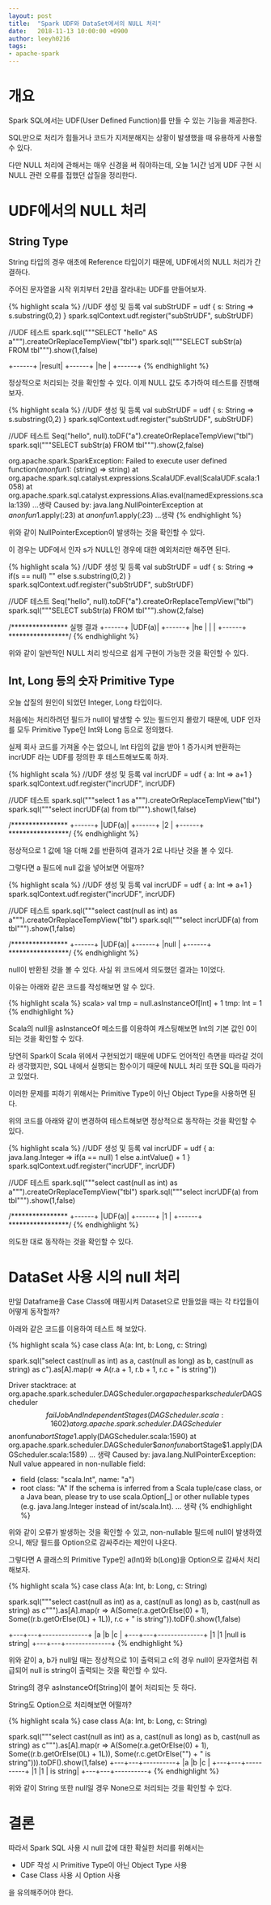 ```yaml
---
layout: post
title:  "Spark UDF와 DataSet에서의 NULL 처리"
date:   2018-11-13 10:00:00 +0900
author: leeyh0216
tags:
- apache-spark
---
```


# 개요

Spark SQL에서는 UDF(User Defined Function)를 만들 수 있는 기능을 제공한다.

SQL만으로 처리가 힘들거나 코드가 지저분해지는 상황이 발생했을 때 유용하게 사용할 수 있다.

다만 NULL 처리에 관해서는 매우 신경을 써 줘야하는데, 오늘 1시간 넘게 UDF 구현 시 NULL 관련 오류를 접했던 삽질을 정리한다.

# UDF에서의 NULL 처리

## String Type

String 타입의 경우 애초에 Reference 타입이기 때문에, UDF에서의 NULL 처리가 간결하다.

주어진 문자열을 시작 위치부터 2만큼 잘라내는 UDF를 만들어보자.

{% highlight scala %}
//UDF 생성 및 등록
val subStrUDF = udf { s: String => s.substring(0,2) }
spark.sqlContext.udf.register("subStrUDF", subStrUDF)

//UDF 테스트
spark.sql("""SELECT "hello" AS a""").createOrReplaceTempView("tbl")
spark.sql("""SELECT subStr(a) FROM tbl""").show(1,false)

+------+
|result|
+------+
|he    |
+------+
{% endhighlight %}

정상적으로 처리되는 것을 확인할 수 있다. 이제 NULL 값도 추가하여 테스트를 진행해보자.

{% highlight scala %}
//UDF 생성 및 등록
val subStrUDF = udf { s: String => s.substring(0,2) }
spark.sqlContext.udf.register("subStrUDF", subStrUDF)

//UDF 테스트
Seq("hello", null).toDF("a").createOrReplaceTempView("tbl")
spark.sql("""SELECT subStr(a) FROM tbl""").show(2,false)

org.apache.spark.SparkException: Failed to execute user defined function($anonfun$1: (string) => string)
  at org.apache.spark.sql.catalyst.expressions.ScalaUDF.eval(ScalaUDF.scala:1058)
  at org.apache.spark.sql.catalyst.expressions.Alias.eval(namedExpressions.scala:139)
  ...생략
Caused by: java.lang.NullPointerException
  at $anonfun$1.apply(<console>:23)
  at $anonfun$1.apply(<console>:23)
  ...생략
{% endhighlight %}

위와 같이 NullPointerException이 발생하는 것을 확인할 수 있다.

이 경우는 UDF에서 인자 s가 NULL인 경우에 대한 예외처리만 해주면 된다.

{% highlight scala %}
//UDF 생성 및 등록
val subStrUDF = udf { s: String => if(s == null) "" else s.substring(0,2) }
spark.sqlContext.udf.register("subStrUDF", subStrUDF)

//UDF 테스트
Seq("hello", null).toDF("a").createOrReplaceTempView("tbl")
spark.sql("""SELECT subStr(a) FROM tbl""").show(2,false)

/****************
    실행 결과
    +------+
    |UDF(a)|
    +------+
    |he    |
    |      |
    +------+
*****************/
{% endhighlight %}

위와 같이 일반적인 NULL 처리 방식으로 쉽게 구현이 가능한 것을 확인할 수 있다.

## Int, Long 등의 숫자 Primitive Type

오늘 삽질의 원인이 되었던 Integer, Long 타입이다.

처음에는 처리하려던 필드가 null이 발생할 수 있는 필드인지 몰랐기 때문에, UDF 인자를 모두 Primitive Type인 Int와 Long 등으로 정의했다.

실제 회사 코드를 가져올 수는 없으니, Int 타입의 값을 받아 1 증가시켜 반환하는 incrUDF 라는 UDF를 정의한 후 테스트해보도록 하자.

{% highlight scala %}
//UDF 생성 및 등록
val incrUDF = udf { a: Int => a+1 }
spark.sqlContext.udf.register("incrUDF", incrUDF)

//UDF 테스트
spark.sql("""select 1 as a""").createOrReplaceTempView("tbl")
spark.sql("""select incrUDF(a) from tbl""").show(1,false)

/****************
+------+
|UDF(a)|
+------+
|2     |
+------+
*****************/
{% endhighlight %}

정상적으로 1 값에 1을 더해 2를 반환하여 결과가 2로 나타난 것을 볼 수 있다.

그렇다면 a 필드에 null 값을 넣어보면 어떨까?

{% highlight scala %}
//UDF 생성 및 등록
val incrUDF = udf { a: Int => a+1 }
spark.sqlContext.udf.register("incrUDF", incrUDF)

//UDF 테스트
spark.sql("""select cast(null as int) as a""").createOrReplaceTempView("tbl")
spark.sql("""select incrUDF(a) from tbl""").show(1,false)

/****************
+------+
|UDF(a)|
+------+
|null  |
+------+
*****************/
{% endhighlight %}

null이 반환된 것을 볼 수 있다. 사실 위 코드에서 의도했던 결과는 1이었다.

이유는 아래와 같은 코드를 작성해보면 알 수 있다.

{% highlight scala %}
scala> val tmp = null.asInstanceOf[Int] + 1
tmp: Int = 1
{% endhighlight %}

Scala의 null을 asInstanceOf 메소드를 이용하여 캐스팅해보면 Int의 기본 값인 0이 되는 것을 확인할 수 있다.

당연히 Spark이 Scala 위에서 구현되었기 때문에 UDF도 언어적인 측면을 따라갈 것이라 생각했지만, SQL 내에서 실행되는 함수이기 때문에 NULL 처리 또한 SQL을 따라가고 있었다.

이러한 문제를 피하기 위해서는 Primitive Type이 아닌 Object Type을 사용하면 된다.

위의 코드를 아래와 같이 변경하여 테스트해보면 정상적으로 동작하는 것을 확인할 수 있다.

{% highlight scala %}
//UDF 생성 및 등록
val incrUDF = udf { a: java.lang.Integer => if(a == null) 1 else a.intValue() + 1 }
spark.sqlContext.udf.register("incrUDF", incrUDF)

//UDF 테스트
spark.sql("""select cast(null as int) as a""").createOrReplaceTempView("tbl")
spark.sql("""select incrUDF(a) from tbl""").show(1,false)

/****************
+------+
|UDF(a)|
+------+
|1     |
+------+
*****************/
{% endhighlight %}

의도한 대로 동작하는 것을 확인할 수 있다.

# DataSet 사용 시의 null 처리

만일 Dataframe을 Case Class에 매핑시켜 Dataset으로 만들었을 때는 각 타입들이 어떻게 동작할까?

아래와 같은 코드를 이용하여 테스트 해 보았다.

{% highlight scala %}
case class A(a: Int, b: Long, c: String)

spark.sql("select cast(null as int) as a, cast(null as long) as b, cast(null as string) as c").as[A].map(r => A(r.a + 1, r.b + 1, r.c + " is string"))

Driver stacktrace:
  at org.apache.spark.scheduler.DAGScheduler.org$apache$spark$scheduler$DAGScheduler$$failJobAndIndependentStages(DAGScheduler.scala:1602)
  at org.apache.spark.scheduler.DAGScheduler$$anonfun$abortStage$1.apply(DAGScheduler.scala:1590)
  at org.apache.spark.scheduler.DAGScheduler$$anonfun$abortStage$1.apply(DAGScheduler.scala:1589)
  ... 생략
Caused by: java.lang.NullPointerException: Null value appeared in non-nullable field:
- field (class: "scala.Int", name: "a")
- root class: "A"
If the schema is inferred from a Scala tuple/case class, or a Java bean, please try to use scala.Option[_] or other nullable types (e.g. java.lang.Integer instead of int/scala.Int).
... 생략
{% endhighlight %}

위와 같이 오류가 발생하는 것을 확인할 수 있고, non-nullable 필드에 null이 발생하였으니, 해당 필드를 Option으로 감싸주라는 제안이 나온다.

그렇다면 A 클래스의 Primitive Type인 a(Int)와 b(Long)을 Option으로 감싸서 처리해보자.

{% highlight scala %}
case class A(a: Int, b: Long, c: String)

spark.sql("""select cast(null as int) as a, cast(null as long) as b, cast(null as string) as c""").as[A].map(r => A(Some(r.a.getOrElse(0) + 1), Some((r.b.getOrElse(0L) + 1L)), r.c + " is string")).toDF().show(1,false)

+---+---+--------------+
|a  |b  |c             |
+---+---+--------------+
|1  |1  |null is string|
+---+---+--------------+
{% endhighlight %}

위와 같이 a, b가 null일 때는 정상적으로 1이 출력되고 c의 경우 null이 문자열처럼 취급되어 null is string이 출력되는 것을 확인할 수 있다.

String의 경우 asInstanceOf[String]이 붙어 처리되는 듯 하다.

String도 Option으로 처리해보면 어떨까?

{% highlight scala %}
case class A(a: Int, b: Long, c: String)

spark.sql("""select cast(null as int) as a, cast(null as long) as b, cast(null as string) as c""").as[A].map(r => A(Some(r.a.getOrElse(0) + 1), Some((r.b.getOrElse(0L) + 1L)), Some(r.c.getOrElse("") + " is string"))).toDF().show(1,false)
+---+---+----------+
|a  |b  |c         |
+---+---+----------+
|1  |1  | is string|
+---+---+----------+
{% endhighlight %}

위와 같이 String 또한 null일 경우 None으로 처리되는 것을 확인할 수 있다.

# 결론

따라서 Spark SQL 사용 시 null 값에 대한 확실한 처리를 위해서는

* UDF 작성 시 Primitive Type이 아닌 Object Type 사용
* Case Class 사용 시 Option 사용

을 유의해주어야 한다.
